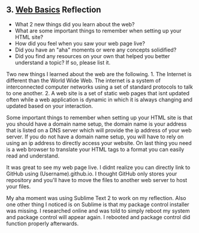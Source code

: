 ## 3. [Web Basics](3_web_basics/readme.md) Reflection

* What 2 new things did you learn about the web?
* What are some important things to remember when setting up your HTML site?
* How did you feel when you saw your web page live?
* Did you have an "aha" moments or were any concepts solidified?
* Did you find any resources on your own that helped you better understand a topic? If so, please list it.

Two new things I learned about the web are the following.
	1. The Internet is different than the World Wide Web.   The internet is a system of interconnected computer networks using a set of standard protocols to talk to one another.
	2. A web site is a set of static web pages that isnt updated often while a web application is dynamic in which it is always changing and updated based on your interaction.

Some important things to remember when setting up your HTML site is that you should have a domain name setup, the domain name is your address that is listed on a DNS server which will provide the ip address of your web server.    If you do not have a domain name setup, you will have to rely on using an ip address to directly access your website.   On last thing you need is a web browser to translate your HTML tags to a format you can easily read and understand.

It was great to see my web page live.   I didnt realize you can directly link to GitHub using (Username).github.io.  I thought GitHub only stores your repository and you'll have to move the files to another web server to host your files.

My aha moment was using Sublime Text 2 to work on my reflection. Also one other thing I noticed is on Sublime is that my package control installer was missing. I researched online and was told to simply reboot my system and package control will appear again. I rebooted and package control did function properly afterwards.    